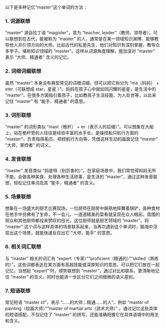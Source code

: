 以下是多种记忆“master”这个单词的方法：

### 1. 词源联想
“master” 源自拉丁语 “magister”，意为 “teacher, leader”（教师、领导者）。可以联想到在古代，能被称为 “master” 的人，通常是在某一领域知识渊博、能够教导他人并引领方向的大师。比如古代的私塾先生，他们对知识有深刻掌握，教导众多学子，堪称知识领域的 “master”。这样从词源角度理解，能加深对 “master” 表示 “大师、精通者” 含义的记忆。

### 2. 词根词缀联想
虽然 “master” 本身没有典型常见的词根词缀，但可以把它拆分为 “ma（妈妈） + ster（可联想成 star，星星 ）”。妈妈在孩子心中就如同闪耀的星星，是生活中的 “master”，在很多方面指引着孩子，比如教孩子生活技能、为人处世等，以此来记住 “master” 有 “能手、精通者” 的意思。

### 3. 词形联想
“master” 的词形类似 “mast（桅杆） + er（表示人的后缀）”。可以想象在大船上，站在桅杆旁的人往往是经验丰富的水手长，是操控船只航行方面的 “master”，负责指挥船员、把控航行方向等，凭借这样生动的画面记住 “master” “大师，掌控者” 的词义。

### 4. 发音联想
“master” 发音类似 “妈是特（别厉害的）”。在家庭场景中，我们常觉得妈妈无所不能，会做各种美食、处理各种生活琐事，是生活的 “master”，通过这种发音联想，轻松记住单词及其 “能手，精通者” 的含义。

### 5. 场景联想
想象在一场盛大的厨艺比赛现场，一位厨师在厨房中娴熟地挥舞着锅铲，各种食材在他手中仿佛有了生命，不一会儿，一道道精美的菜肴就呈现在众人眼前。周围的观众和其他厨师都投来赞叹的目光，这位厨师就是厨艺领域的 “master”。将 “master” 这个词与这样具体的场景联系起来，当再次遇到这个单词时，脑海中浮现出这个场景，就能快速反应出它 “大师，能手” 的意思。

### 6. 相关词汇联想
与 “master” 相关的词汇有 “expert（专家）”“proficient（精通的）”“skilled（熟练的）”。这些词都表达在某方面有高超技能或深厚知识的意思。可以把它们放在一起记忆，当想起 “expert” 时，顺势联想到 “master”，通过对比和联系，更清晰地记住 “master” 的含义，同时也能进一步区分它们之间细微的语义差别。

### 7. 短语联想
常见短语 “master of”，表示 “……的大师；精通……的人”。例如 “master of painting（绘画大师）”“master of martial arts（武术大师）” 。通过记忆这些具体的短语搭配，不仅记住了 “master” 的拼写，还能准确把握它在具体语境中的用法和含义。 